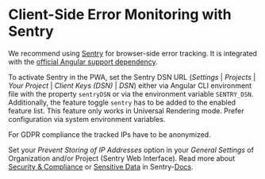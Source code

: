 <!--
kb_guide
kb_pwa
kb_everyone
kb_sync_latest_only
-->

# Client-Side Error Monitoring with Sentry

We recommend using [Sentry](https://sentry.io/) for browser-side error tracking.
It is integrated with the [official Angular support dependency](https://sentry.io/for/angular/).

To activate Sentry in the PWA, set the Sentry DSN URL (_Settings_ | _Projects_ | _Your Project_ | _Client Keys (DSN)_ | _DSN_) either via Angular CLI environment file with the property `sentryDSN` or via the environment variable `SENTRY_DSN`.
Additionally, the feature toggle `sentry` has to be added to the enabled feature list.
This feature only works in Universal Rendering mode.
Prefer configuration via system environment variables.

For GDPR compliance the tracked IPs have to be anonymized.

Set your _Prevent Storing of IP Addresses_ option in your _General Settings_ of Organization and/or Project (Sentry Web Interface).
Read more about [Security & Compliance](https://sentry.io/security/) or [Sensitive Data](https://docs.sentry.io/platforms/node/data-management/sensitive-data) in Sentry-[Docs](https://docs.sentry.io/).
